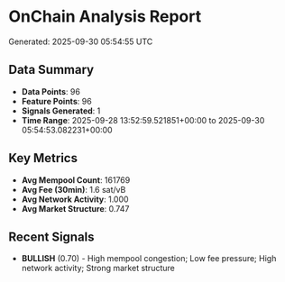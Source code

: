 # OnChain Analysis Report
Generated: 2025-09-30 05:54:55 UTC

## Data Summary
- **Data Points**: 96
- **Feature Points**: 96
- **Signals Generated**: 1
- **Time Range**: 2025-09-28 13:52:59.521851+00:00 to 2025-09-30 05:54:53.082231+00:00

## Key Metrics
- **Avg Mempool Count**: 161769
- **Avg Fee (30min)**: 1.6 sat/vB
- **Avg Network Activity**: 1.000
- **Avg Market Structure**: 0.747

## Recent Signals
- **BULLISH** (0.70) - High mempool congestion; Low fee pressure; High network activity; Strong market structure
